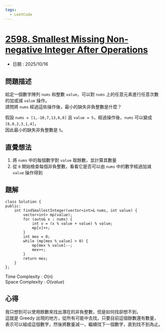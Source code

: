 ```yaml
---
tags:
  - LeetCode
---
```


# [2598. Smallest Missing Non-negative Integer After Operations](https://leetcode.com/problems/smallest-missing-non-negative-integer-after-operations/description/)  

+ 日期 : 2025/10/16  

## 問題描述  

給定一個數字陣列 `nums` 和整數 `value`，可以對 `nums` 上的任意元素進行任意次數的加或減 `value` 操作。  
請問將 `nums` 經過這些操作後，最小的缺失非負整數是什麼？  

假設 `nums = [1,-10,7,13,6,8]` 且 `value = 5`，經過操作後，`nums` 可以變成 `[6,0,2,3,1,4]`，  
因此最小的缺失非負整數是 `5`。  

## 直覺想法  

1. 將 `nums` 中的每個數字對 `value` 取餘數，並計算其數量  
2. 從 `0` 開始檢查每個非負整數，看看它是否可以由 `nums` 中的數字經過加減 `value` 操作得到  

## 題解  

```cpp=
class Solution {
public:
    int findSmallestInteger(vector<int>& nums, int value) {
        vector<int> mp(value);
        for (auto& x : nums) {
            int v = (x % value + value) % value;
            mp[v]++;
        }
        int mex = 0;
        while (mp[mex % value] > 0) {
            mp[mex % value]--;
            mex++;
        }
        return mex;
    }
};
```

Time Complexity : $O(n)$  
Space Complexity : $O(value)$  

## 心得  

我只想到可以使用餘數來找出潛在的非負整數，但是如何找卻想不到，  
這就是 Greedy 出現的地方，從所有可能中去找，只要目前這個餘數還有數量，  
表示可以組成這個數字，然後將數量減一，繼續找下一個數字，直到找不到為止。  
